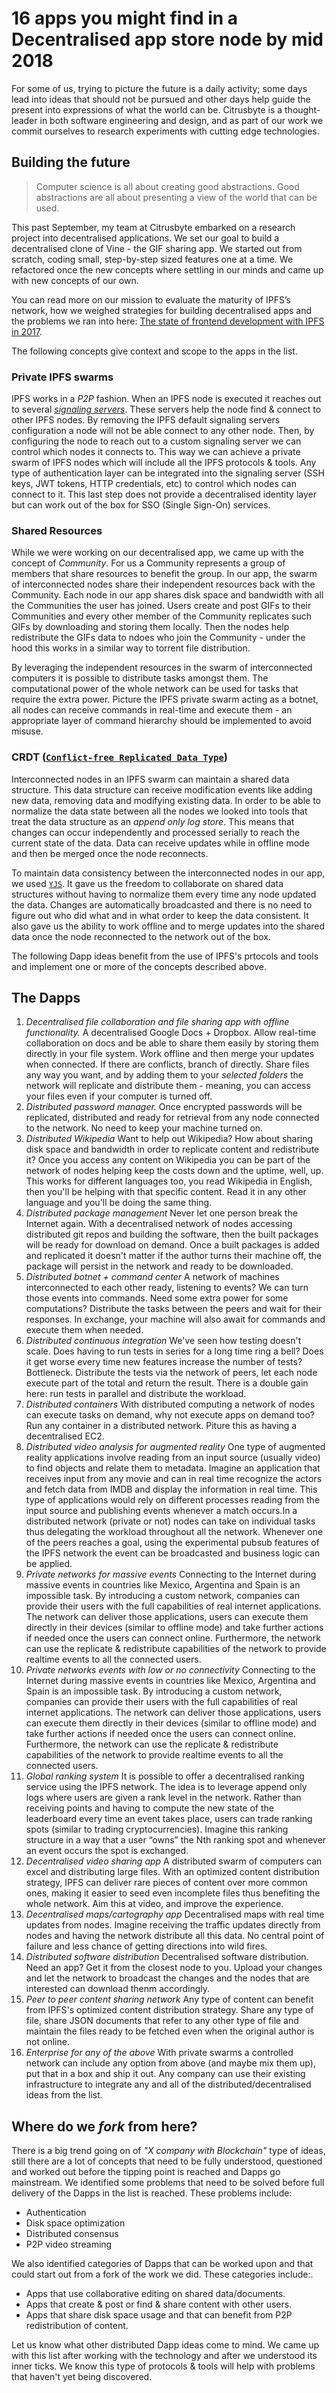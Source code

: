 # 16 apps you might find in a Decentralised app store node by mid 2018

For some of us, trying to picture the future is a daily activity; some days lead into ideas that should not be pursued and other days help guide the present into expressions of what the world can be. Citrusbyte is a thought-leader in both software engineering and design, and as part of our work we commit ourselves to research experiments with cutting edge technologies.


## Building the future

> Computer science is all about creating good abstractions. Good abstractions are all about presenting a view of the world that can be used.

This past September, my team at Citrusbyte embarked on a research project into decentralised applications. We set our goal to build a decentralised clone of Vine - the GIF sharing app. We started out from scratch, coding small, step-by-step sized features one at a time. We refactored once the new concepts where settling in our minds and came up with new concepts of our own.

You can read more on our mission to evaluate the maturity of IPFS’s network, how we weighed strategies for building decentralised apps and the problems we ran into here: [The state of frontend development with IPFS in 2017](http://bits.citrusbyte.com/the-state-of-frontend-development-with-IPFS-in-2017/).

The following concepts give context and scope to the apps in the list.

### Private IPFS swarms

IPFS works in a _P2P_ fashion. When an IPFS node is executed it reaches out to several [_signaling servers_](https://www.html5rocks.com/en/tutorials/webrtc/infrastructure/). These servers help the node find & connect to other IPFS nodes. By removing the IPFS default signaling servers configuration a node will not be able connect to any other node. Then, by configuring the node to reach out to a custom signaling server we can control which nodes it connects to. This way we can achieve a private swarm of IPFS nodes which will include all the IPFS protocols & tools. Any type of authentication layer can be integrated into the signaling server (SSH keys, JWT tokens, HTTP credentials, etc) to control which nodes can connect to it. This last step does not provide a decentralised identity layer but can work out of the box for SSO (Single Sign-On) services.


### Shared Resources

While we were working on our decentralised app, we came up with the concept of _Community_. For us a Community represents a group of members that share resources to benefit the group. In our app, the swarm of interconnected nodes share their independent resources back with the Community. Each node in our app shares disk space and bandwidth with all the Communities the user has joined. Users create and post GIFs to their Communities and every other member of the Community replicates such GIFs by downloading and storing them locally. Then the nodes help redistribute the GIFs data to ndoes who join the Community - under the hood this works in a similar way to torrent file distribution.

By leveraging the independent resources in the swarm of interconnected computers it is possible to distribute tasks amongst them. The computational power of the whole network can be used for tasks that require the extra power. Picture the IPFS private swarm acting as a botnet, all nodes can receive commands in real-time and execute them - an appropriate layer of command hierarchy should be implemented to avoid misuse.


### CRDT ([`Conflict-free Replicated Data Type`](https://en.wikipedia.org/wiki/Conflict-free_replicated_data_type))

Interconnected nodes in an IPFS swarm can maintain a shared data structure. This data structure can receive modification events like adding new data, removing data and modifying existing data. In order to be able to normalize the data state between all the nodes we looked into tools that treat the data structure as an _append only log store_. This means that changes can occur independently and processed serially to reach the current state of the data. Data can receive updates while in offline mode and then be merged once the node reconnects.

To maintain data consistency between the interconnected nodes in our app, we used [`YJS`](https://github.com/y-js/yjs). It gave us the freedom to collaborate on shared data structures without having to normalize them every time any node updated the data. Changes are automatically broadcasted and there is no need to figure out who did what and in what order to keep the data consistent. It also gave us the ability to work offline and to merge updates into the shared data once the node reconnected to the network out of the box.

The following Dapp ideas benefit from the use of IPFS's prtocols and tools and implement one or more of the concepts described above.


## The Dapps

1. *Decentralised file collaboration and file sharing app with offline functionality.* A decentralised Google Docs + Dropbox. Allow real-time collaboration on docs and be able to share them easily by storing them directly in your file system. Work offline and then merge your updates when connected. If there are conflicts, branch of directly. Share files any way you want, and by adding them to your _selected folders_ the network will replicate and distribute them - meaning, you can access your files even if your computer is turned off.
2. *Distributed password manager.* Once encrypted passwords will be replicated, distributed and ready for retrieval from any node connected to the network. No need to keep your machine turned on.
3. *Distributed Wikipedia* Want to help out Wikipedia? How about sharing disk space and bandwidth in order to replicate content and redistribute it? Once you access any content on Wikipedia you can be part of the network of nodes helping keep the costs down and the uptime, well, up. This works for different languages too, you read Wikipedia in English, then you'll be helping with that specific content. Read it in any other language and you'll be doing the same thing.
4. *Distributed package management* Never let one person break the Internet again. With a decentralised network of nodes accessing distributed git repos and building the software, then the built packages will be ready for download on demand. Once a built packages is added and replicated it doesn't matter if the author turns their machine off, the package will persist in the network and ready to be downloaded.
5. *Distributed botnet + command center* A network of machines interconnected to each other ready, listening to events? We can turn those events into commands. Need some extra power for some computations? Distribute the tasks between the peers and wait for their responses. In exchange, your machine will also await for commands and execute them when needed.
6. *Distributed continuous integration* We've seen how testing doesn't scale. Does having to run tests in series for a long time ring a bell? Does it get worse every time new features increase the number of tests? Bottleneck. Distribute the tests via the network of peers, let each node execute part of the total and return the result. There is a double gain here: run tests in parallel and distribute the workload.
7. *Distributed containers* With distributed computing a network of nodes can execute tasks on demand, why not execute apps on demand too? Run any container in a distributed network. Piture this as having a decentralised EC2.
8. *Distributed video analysis for augmented reality* One type of augmented reality applications involve reading from an input source (usually video) to find objects and relate them to metadata. Imagine an application that receives input from any movie and can in real time recognize the actors and fetch data from IMDB and display the information in real time. This type of applications would rely on different processes reading from the input source and publishing events whenever a match occurs.In a distributed network (private or not) nodes can take on individual tasks thus delegating the workload throughout all the network. Whenever one of the peers reaches a goal, using the experimental pubsub features of the IPFS network the event can be broadcasted and business logic can be applied.
9. *Private networks for massive events* Connecting to the Internet during massive events in countries like Mexico, Argentina and Spain is an impossible task. By introducing a custom network, companies can provide their users with the full capabilities of real internet applications. The network can deliver those applications, users can execute them directly in their devices (similar to offline mode) and take further actions if needed once the users can connect online. Furthermore, the network can use the replicate & redistribute capabilities of the network to provide realtime events to all the connected users.
10. *Private networks events with low or no connectivity* Connecting to the Internet during massive events in countries like Mexico, Argentina and Spain is an impossible task. By introducing a custom network, companies can provide their users with the full capabilities of real internet applications. The network can deliver those applications, users can execute them directly in their devices (similar to offline mode) and take further actions if needed once the users can connect online. Furthermore, the network can use the replicate & redistribute capabilities of the network to provide realtime events to all the connected users.
11. *Global ranking system* It is possible to offer a decentralised ranking service using the IPFS network. The idea is to leverage append only logs where users are given a rank level in the network.
Rather than receiving points and having to compute the new state of the leaderboard every time an event takes place, users can trade ranking spots (similar to trading cryptocurrencies). Imagine this ranking structure in a way that a user “owns” the Nth ranking spot and whenever an event occurs the spot is exchanged.
12. *Decentralised video sharing app* A distributed swarm of computers can excel and distributing large files. With an optimized content distribution strategy, IPFS can deliver rare pieces of content over more common ones, making it easier to seed even incomplete files thus benefiting the whole network. Aim this at video, and improve the experience.
13. *Decentralised maps/cartography app* Decentralised maps with real time updates from nodes. Imagine receiving the traffic updates directly from nodes and having the network distribute all this data. No central point of failure and less chance of getting directions into wild fires.
14. *Distributed software distribution* Decentralised software distribution. Need an app? Get it from the closest node to you. Upload your changes and let the network to broadcast the changes and the nodes that are interested can download thenm accordingly.
15. *Peer to peer content sharing network* Any type of content can benefit from IPFS's optimized content distribution strategy. Share any type of file, share JSON documents that refer to any other type of file and maintain the files ready to be fetched even when the original author is not online.
16. *Enterprise for any of the above* With private swarms a controlled network can include any option from above (and maybe mix them up), put that in a box and ship it out. Any company can use their existing infrastructure to integrate any and all of the distributed/decentralised ideas from the list.

## Where do we _fork_ from here?

There is a big trend going on of _"X company with Blockchain"_ type of ideas, still there are a lot of concepts that need to be fully understood, questioned and worked out before the tipping point is reached and Dapps go mainstream. We identified some problems that need to be solved before full delivery of the Dapps in the list is reached. These problems include:

- Authentication
- Disk space optimization
- Distributed consensus
- P2P video streaming

We also identified categories of Dapps that can be worked upon and that could start out from a fork of the work we did. These categories include:.

- Apps that use collaborative editing on shared data/documents.
- Apps that create & post or find & share content with other users.
- Apps that share disk space usage and that can benefit from  P2P redistribution of content.

Let us know what other distributed Dapp ideas come to mind. We came up with this list after working with the technology and after we understood its inner ticks. We know this type of protocols & tools will help with problems that haven't yet being discovered.
